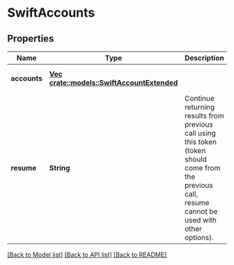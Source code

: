 # SwiftAccounts

## Properties
Name | Type | Description | Notes
------------ | ------------- | ------------- | -------------
**accounts** | [**Vec <crate::models::SwiftAccountExtended>**](SwiftAccountExtended.md) |  | [optional] [default to null]
**resume** | **String** | Continue returning results from previous call using this token (token should come from the previous call, resume cannot be used with other options). | [optional] [default to null]

[[Back to Model list]](../README.md#documentation-for-models) [[Back to API list]](../README.md#documentation-for-api-endpoints) [[Back to README]](../README.md)


